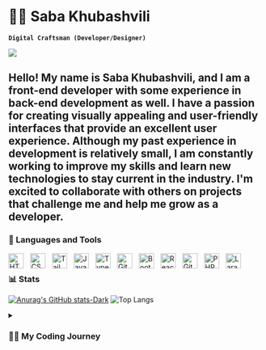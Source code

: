 # 🧝‍♂️ Saba Khubashvili

**`Digital Craftsman (Developer/Designer)`**

![](https://komarev.com/ghpvc/?username=SabaKhubashvili)

Hello! My name is Saba Khubashvili, and I am a front-end developer with some experience in back-end development as well. I have a passion for creating visually appealing and user-friendly interfaces that provide an excellent user experience. Although my past experience in development is relatively small, I am constantly working to improve my skills and learn new technologies to stay current in the industry. I'm excited to collaborate with others on projects that challenge me and help me grow as a developer.
---

### 🧰 Languages and Tools

<img align="left" alt="HTML" width="30px" style="padding-right:10px;" src="https://cdn.jsdelivr.net/gh/devicons/devicon/icons/html5/html5-plain.svg" />
<img align="left" alt="CSS" width="30px" style="padding-right:10px;" src="https://cdn.jsdelivr.net/gh/devicons/devicon/icons/css3/css3-plain.svg" />
<img align="left" alt="Tailwind" width="30px" style="padding-right:10px;" src="https://cdn.cdnlogo.com/logos/t/58/tailwind-css.svg" />
<img align="left" alt="JavaScript" width="30px" style="padding-right:10px;" src="https://cdn.jsdelivr.net/gh/devicons/devicon/icons/javascript/javascript-plain.svg" />
<img align="left" alt="TypeScript" width="30px" style="padding-right:10px;" src="https://cdn.jsdelivr.net/gh/devicons/devicon/icons/typescript/typescript-plain.svg" />
<img align="left" alt="Git" width="30px" style="padding-right:10px;" src="https://cdn.jsdelivr.net/gh/devicons/devicon/icons/git/git-original.svg" />
<img align="left" alt="Bootstrap" width="30px" style="padding-right:10px;" src="https://cdn.jsdelivr.net/gh/devicons/devicon/icons/bootstrap/bootstrap-original.svg" />
<img align="left" alt="React" width="30px" style="padding-right:10px;" src="https://cdn.jsdelivr.net/gh/devicons/devicon/icons/react/react-original.svg" />
<img align="left" alt="GitHub" width="30px" style="padding-right:10px;" src="https://cdn.jsdelivr.net/gh/devicons/devicon/icons/github/github-original.svg" />
<img align="left" alt="PHP" width="30px" style="padding-right:10px;" src="https://cdn.jsdelivr.net/gh/devicons/devicon/icons/php/php-original.svg" />
<img align="left" alt="Laravel" width="30px" style="padding-right:10px;" src="https://cdnjs.cloudflare.com/ajax/libs/simple-icons/3.2.0/laravel.svg" />

<br />

### 📊 Stats

[![Anurag's GitHub stats-Dark](https://github-readme-stats.vercel.app/api?username=SabaKhubashvili&show_icons=true&theme=dark#gh-dark-mode-only)](https://github.com/anuraghazra/github-readme-stats#gh-dark-mode-only)
![Top Langs](https://github-readme-stats.vercel.app/api/top-langs/?username=SabaKhubashvili&hide_progress=true&card_width=470px)

<details>
 <summary><h3>👨‍💻 My Coding Journey</h3></summary>
 
Greetings! My name is Saba Khubashvili, and I am a front-end developer with experience in both front-end and back-end development. My journey into the world of web development began three years ago when I enrolled in a web development program at Ug Limes. During this program, I gained a solid foundation in web development concepts and learned the basics of HTML, CSS, and JavaScript.

Since then, I have been continuously learning and honing my skills, taking on various web development projects to gain practical experience. I have now progressed to the point where I'm creating personal websites and working as a freelancer.

I specialize in creating visually appealing and user-friendly interfaces, using my knowledge of React,Typescript,Tailwind to build responsive, interactive, and intuitive websites. I enjoy working on projects that challenge me and allow me to learn new technologies and techniques.

Apart from web development, I am also interested in UI/UX design and am always looking to improve my design skills. I believe that good design is essential to creating great user experiences and strive to incorporate best design practices in all of my projects.

Thank you for taking the time to visit my GitHub portfolio. If you have any questions or would like to discuss potential projects or collaborations, please feel free to get in touch with me.
  
 [Linkedin]: https://www.linkedin.com/in/საბა-ხუბაშვილი-b08910223/
  
 
 Gmail: khubashvili.saba12@gmail.com
  
  
